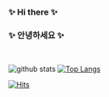 ### ✨ Hi there ✨

### ✨ 안녕하세요 ✨

<br>

![github stats](https://github-readme-stats.vercel.app/api?username=hyun-sseob&show_icons=true&private=true&theme=flag-india&hide_border=true)
[![Top Langs](https://github-readme-stats.vercel.app/api/top-langs/?username=hyun-sseob&layout=compact)](https://github.com/hyun-sseob)


[![Hits](https://hits.seeyoufarm.com/api/count/incr/badge.svg?url=https%3A%2F%2Fgithub.com%2Fhyun-soep&count_bg=%23FF4500&title_bg=%232A2D2E&icon=java.svg&icon_color=%23FFFFFF&title=hits&edge_flat=false)](https://hits.seeyoufarm.com)

